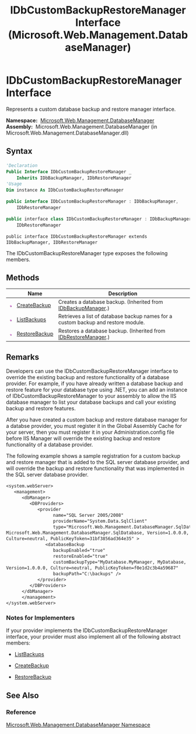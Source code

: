 ﻿---
title: IDbCustomBackupRestoreManager Interface (Microsoft.Web.Management.DatabaseManager)
TOCTitle: IDbCustomBackupRestoreManager Interface
ms:assetid: T:Microsoft.Web.Management.DatabaseManager.IDbCustomBackupRestoreManager
ms:mtpsurl: https://msdn.microsoft.com/en-us/library/microsoft.web.management.databasemanager.idbcustombackuprestoremanager(v=VS.90)
ms:contentKeyID: 22049493
ms.date: 05/02/2012
mtps_version: v=VS.90
f1_keywords:
- Microsoft.Web.Management.DatabaseManager.IDbCustomBackupRestoreManager
dev_langs:
- csharp
- jscript
- vb
- cpp
api_location:
- Microsoft.Web.Management.DatabaseManager.dll
api_name:
- Microsoft.Web.Management.DatabaseManager.IDbCustomBackupRestoreManager
api_type:
- Managed
topic_type:
- apiref
- kbSyntax
product_family_name: VS
ROBOTS: INDEX,FOLLOW
---

# IDbCustomBackupRestoreManager Interface

Represents a custom database backup and restore manager interface.

**Namespace:**  [Microsoft.Web.Management.DatabaseManager](microsoft-web-management-databasemanager-namespace.md)  
**Assembly:**  Microsoft.Web.Management.DatabaseManager (in Microsoft.Web.Management.DatabaseManager.dll)

## Syntax

```vb
'Declaration
Public Interface IDbCustomBackupRestoreManager _
    Inherits IDbBackupManager, IDbRestoreManager
'Usage
Dim instance As IDbCustomBackupRestoreManager
```

```csharp
public interface IDbCustomBackupRestoreManager : IDbBackupManager, 
    IDbRestoreManager
```

```cpp
public interface class IDbCustomBackupRestoreManager : IDbBackupManager, 
    IDbRestoreManager
```

```jscript
public interface IDbCustomBackupRestoreManager extends IDbBackupManager, IDbRestoreManager
```

The IDbCustomBackupRestoreManager type exposes the following members.

## Methods

||Name|Description|
|--- |--- |--- |
|![Public method](images/Dd566041.pubmethod(en-us,VS.90).gif "Public method")|[CreateBackup](idbbackupmanager-createbackup-method-microsoft-web-management-databasemanager.md)|Creates a database backup. (Inherited from [IDbBackupManager](idbbackupmanager-interface-microsoft-web-management-databasemanager.md).)|
|![Public method](images/Dd566041.pubmethod(en-us,VS.90).gif "Public method")|[ListBackups](idbcustombackuprestoremanager-listbackups-method-microsoft-web-management-databasemanager.md)|Retrieves a list of database backup names for a custom backup and restore module.|
|![Public method](images/Dd566041.pubmethod(en-us,VS.90).gif "Public method")|[RestoreBackup](idbrestoremanager-restorebackup-method-microsoft-web-management-databasemanager.md)|Restores a database backup. (Inherited from [IDbRestoreManager](idbrestoremanager-interface-microsoft-web-management-databasemanager.md).)|

## Remarks

Developers can use the IDbCustomBackupRestoreManager interface to override the existing backup and restore functionality of a database provider. For example, if you have already written a database backup and restore feature for your database type using .NET, you can add an instance of IDbCustomBackupRestoreManager to your assembly to allow the IIS database manager to list your database backups and call your existing backup and restore features.

After you have created a custom backup and restore database manager for a databse provider, you must register it in the Global Assembly Cache for your server, then you must register it in your Administration.config file before IIS Manager will override the existing backup and restore functionality of a database provider.

The following example shows a sample registration for a custom backup and restore manager that is added to the SQL server database provider, and will override the backup and restore functionality that was implemented in the SQL server database provider.

    <system.webServer>
       <management>
          <dbManager>
             <DBProviders>
                <provider
                      name="SQL Server 2005/2008"
                      providerName="System.Data.SqlClient"
                      type="Microsoft.Web.Management.DatabaseManager.SqlDatabase.SqlDatabaseProvider, Microsoft.Web.Management.DatabaseManager.SqlDatabase, Version=1.0.0.0, Culture=neutral, PublicKeyToken=31bf3856ad364e35" >
                   <databaseBackup
                      backupEnabled="true"
                      restoreEnabled="true"
                      customBackupType="MyDatabase.MyManager, MyDatabase, Version=1.0.0.0, Culture=neutral, PublicKeyToken=f0e1d2c3b4a59687"
                      backupPath="C:\backups" />
                </provider>
             </DBProviders>
          </dbManager>
          </management>
    </system.webServer>

### 

### Notes for Implementers

If your provider implements the IDbCustomBackupRestoreManager interface, your provider must also implement all of the following abstract members:

  - [ListBackups](idbcustombackuprestoremanager-listbackups-method-microsoft-web-management-databasemanager.md)

  - [CreateBackup](idbbackupmanager-createbackup-method-microsoft-web-management-databasemanager.md)

  - [RestoreBackup](idbrestoremanager-restorebackup-method-microsoft-web-management-databasemanager.md)

## See Also

### Reference

[Microsoft.Web.Management.DatabaseManager Namespace](microsoft-web-management-databasemanager-namespace.md)

